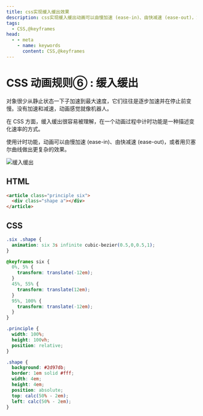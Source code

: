 ```yaml
---
title: css实现缓入缓出效果
description: css实现缓入缓出动画可以由慢加速 (ease-in)、由快减速 (ease-out)，或者用贝塞尔曲线做出更复杂的效果。
tags: 
  - CSS,@keyframes
head:
  - - meta
    - name: keywords
      content: CSS,@keyframes
---
```


# CSS 动画规则⑥ : 缓入缓出

对象很少从静止状态一下子加速到最大速度，它们往往是逐步加速并在停止前变慢。没有加速和减速，动画感觉就像机器人。

在 CSS 方面，缓入缓出很容易被理解，在一个动画过程中计时功能是一种描述变化速率的方式。

使用计时功能，动画可以由慢加速 (ease-in)、由快减速 (ease-out)，或者用贝塞尔曲线做出更复杂的效果。

![缓入缓出](/images/tricks/css/slow-in-and-slow-out.gif)

## HTML

```html
<article class="principle six">
  <div class="shape a"></div>
</article>
```

## CSS

```css
.six .shape {
  animation: six 3s infinite cubic-bezier(0.5,0,0.5,1);
}

@keyframes six {
  0%, 5% {
    transform: translate(-12em);
  }
  45%, 55% {
    transform: translate(12em);
  }
  95%, 100% {
    transform: translate(-12em);
  }
}

.principle {
  width: 100%;
  height: 100vh;
  position: relative;
}

.shape {
  background: #2d97db;
  border: 1em solid #fff;
  width: 4em;
  height: 4em;
  position: absolute;
  top: calc(50% - 2em);
  left: calc(50% - 2em);
}
```